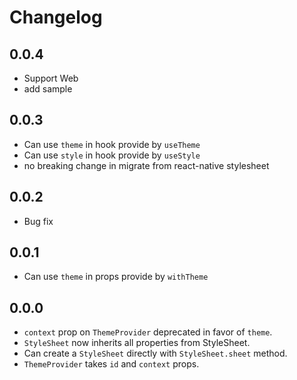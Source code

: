 # Changelog
## 0.0.4
- Support Web
- add sample 

## 0.0.3
- Can use `theme` in hook provide by  `useTheme` 
- Can use `style` in hook provide by  `useStyle`
- no breaking change in migrate from react-native stylesheet 

## 0.0.2
- Bug fix

## 0.0.1
- Can use `theme`  in props provide by  `withTheme` 

## 0.0.0

- `context` prop on `ThemeProvider` deprecated in favor of `theme`.
- `StyleSheet` now inherits all properties from StyleSheet.
- Can create a `StyleSheet` directly with `StyleSheet.sheet` method.
- `ThemeProvider` takes `id` and `context` props.
